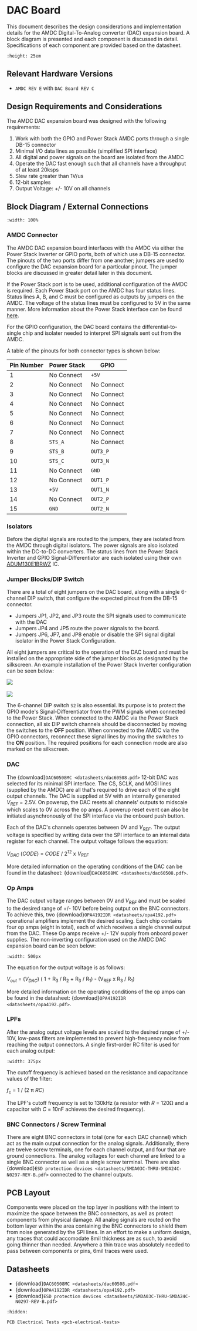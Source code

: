# DAC Board
This document describes the design considerations and implementation details for the AMDC Digital-To-Analog converter (DAC) expansion board. A block diagram is presented and each component is discussed in detail. Specifications of each component are provided based on the datasheet.
```{image} images/amdc-dac.jpg
:height: 25em
```

## Relevant Hardware Versions

- `AMDC REV E` with `DAC Board REV C`

## Design Requirements and Considerations

The AMDC DAC expansion board was designed with the following requirements:
1. Work with both the GPIO and Power Stack AMDC ports through a single DB-15 connector
2. Minimal I/O data lines as possible (simplified SPI interface)
3. All digital and power signals on the board are isolated from the AMDC
4. Operate the DAC fast enough such that all channels have a throughput of at least 20ksps
5. Slew rate greater than 1V/us
6. 12-bit samples
7. Output Voltage: +/- 10V on all channels

## Block Diagram / External Connections

```{image} images/amdc-dac.svg
:width: 100%
```

### AMDC Connector

The AMDC DAC expansion board interfaces with the AMDC via either the Power Stack Inverter or GPIO ports, both of which use a DB-15 connector. The pinouts of the two ports differ from one another; jumpers are used to configure the DAC expansion board for a particular pinout. The jumper blocks are discussed in greater detail later in this document.

If the Power Stack port is to be used, additional configuration of the AMDC is required. Each Power Stack port on the AMDC has four status lines. Status lines A, B, and C must be configured as outputs by jumpers on the AMDC. The voltage of the status lines must be configured to 5V in the same manner. More information about the Power Stack interface can be found [here](/hardware/subsystems/power-stack.md).

For the GPIO configuration, the DAC board contains the differential-to-single chip and isolater needed to interpret SPI signals sent out from the AMDC.

A table of the pinouts for both connector types is shown below:

| Pin Number | Power Stack | GPIO       |
|------------|-------------|------------|
| 1          | No Connect  | `+5V`      |
| 2          | No Connect  | No Connect |
| 3          | No Connect  | No Connect |
| 4          | No Connect  | No Connect |
| 5          | No Connect  | No Connect |
| 6          | No Connect  | No Connect |
| 7          | No Connect  | No Connect |
| 8          | `STS_A`     | No Connect |
| 9          | `STS_B`     | `OUT3_P`   |
| 10         | `STS_C`     | `OUT3_N`   |
| 11         | No Connect  | `GND`      |
| 12         | No Connect  | `OUT1_P`   |
| 13         | `+5V`       | `OUT1_N`   |
| 14         | No Connect  | `OUT2_P`   |
| 15         | `GND`       | `OUT2_N`   |

### Isolators

Before the digital signals are routed to the jumpers, they are isolated from the AMDC through digital isolators. The power signals are also isolated within the DC-to-DC converters. The status lines from the Power Stack Inverter and GPIO Signal-Differentiator are each isolated using their own [ADUM130E1BRWZ](https://www.analog.com/media/en/technical-documentation/data-sheets/ADuM130D_130E_131D_131E.pdf) IC.

### Jumper Blocks/DIP Switch

There are a total of eight jumpers on the DAC board, along with a single 6-channel DIP switch, that configure the expected pinout from the DB-15 connector. 

- Jumpers JP1, JP2, and JP3 route the SPI signals used to communicate with the DAC 
- Jumpers JP4 and JP5 route the power signals to the board. 
- Jumpers JP6, JP7, and JP8 enable or disable the SPI signal digital isolator in the Power Stack Configuration. 

All eight jumpers are critical to the operation of the DAC board and must be installed on the appropriate side of the jumper blocks as designated by the silkscreen. An example installation of the Power Stack Inverter configuration can be seen below:

<img src="images/amdc-dac-jmp1.jpg" style="max-width:580px">

<br>
<br>

<img src="images/amdc-dac-jmp2.jpg" style="max-width:580px">

The 6-channel DIP switch ```S2``` is also essential. Its purpose is to protect the GPIO mode's Signal-Differentiator from the PWM signals when connected to the Power Stack. When connected to the AMDC via the Power Stack connection, all six DIP switch channels should be disconnected by moving the switches to the **OFF** position. When connected to the AMDC via the GPIO connectors, reconnect these signal lines by moving the switches to the **ON** position. The required positions for each connection mode are also marked on the silkscreen.

### DAC

The {download}`DAC60508MC <datasheets/dac60508.pdf>` 12-bit DAC was selected for its minimal SPI interface. The CS, SCLK, and MOSI lines (supplied by the AMDC) are all that's required to drive each of the eight output channels. The DAC is supplied at 5V with an internally generated _V_<sub>_REF_</sub> = 2.5V. On powerup, the DAC resets all channels' outputs to midscale which scales to 0V across the op amps. A powerup reset event can also be initiated asynchronously of the SPI interface via the onboard push button.

Each of the DAC's channels operates between 0V and _V_<sub>_REF_</sub>. The output voltage is specified by writing data over the SPI interface to an internal data register for each channel. The output voltage follows the equation:

_V_<sub>_DAC_</sub> (_CODE_) = _CODE_ / 2<sup>12</sup> x _V_<sub>_REF_</sub>

More detailed information on the operating conditions of the DAC can be found in the datasheet: {download}`DAC60508MC <datasheets/dac60508.pdf>`.

### Op Amps

The DAC output voltage ranges between 0V and _V_<sub>_REF_</sub> and must be scaled to the desired range of +/- 10V before being output on the BNC connectors. To achieve this, two {download}`OPA4192IDR <datasheets/opa4192.pdf>` operational amplifiers implement the desired scaling. Each chip contains four op amps (eight in total), each of which receives a single channel output from the DAC. These Op amps receive +/- 12V supply from onboard power supplies. The non-inverting configuration used on the AMDC DAC expansion board can be seen below:

```{image} images/amdc-dac_op_amp.svg
:width: 500px
```

The equation for the output voltage is as follows:

_V_<sub>_out_</sub> = (_V_<sub>_DAC_</sub>) ( 1 + R<sub>3</sub> / R<sub>2</sub> + R<sub>3</sub> / R<sub>1</sub>) - (V<sub>REF</sub> x R<sub>3</sub> / R<sub>1</sub>)

More detailed information on the operating conditions of the op amps can be found in the datasheet: {download}`OPA4192IDR <datasheets/opa4192.pdf>`.

### LPFs

After the analog output voltage levels are scaled to the desired range of +/- 10V, low-pass filters are implemented to prevent high-frequency noise from reaching the output connectors. A single first-order RC filter is used for each analog output:

```{image} images/amdc-dac_lpf.svg
:width: 375px
```

The cutoff frequency is achieved based on  the resistance and capacitance values of the filter:

_f_<sub>c</sub> = 1 / (2 π _RC_)

The LPF's cutoff frequency is set to 130kHz (a resistor with _R_ = 120Ω and a capacitor with _C_ = 10nF achieves the desired frequency).

### BNC Connectors / Screw Terminal 

There are eight BNC connectors in total (one for each DAC channel) which act as the main output connection for the analog signals. Additionally, there are twelve screw terminals, one for each channel output, and four that are ground connections. The analog voltages for each channel are linked to a single BNC connector as well as a single screw terminal. There are also {download}`ESD protection devices <datasheets/SMDA03C-THRU-SMDA24C-N0297-REV-B.pdf>` connected to the channel outputs.

## PCB Layout

Components were placed on the top layer in positions with the intent to maximize the space between the BNC connectors, as well as protect components from physical damage. All analog signals are routed on the bottom layer within the area containing the BNC connectors to shield them from noise generated by the SPI lines. In an effort to make a uniform design, any traces that could accomodate 8mil thickness are as such, to avoid going thinner than needed. Anywhere a thin trace was absolutely needed to pass between components or pins, 6mil traces were used. 

## Datasheets

- {download}`DAC60508MC <datasheets/dac60508.pdf>`
- {download}`OPA4192IDR <datasheets/opa4192.pdf>`
- {download}`ESD protection devices <datasheets/SMDA03C-THRU-SMDA24C-N0297-REV-B.pdf>`


```{toctree}
:hidden:

PCB Electrical Tests <pcb-electrical-tests>
```